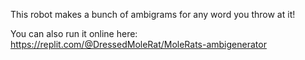This robot makes a bunch of ambigrams for any word you throw at it!

You can also run it online here:
https://replit.com/@DressedMoleRat/MoleRats-ambigenerator
